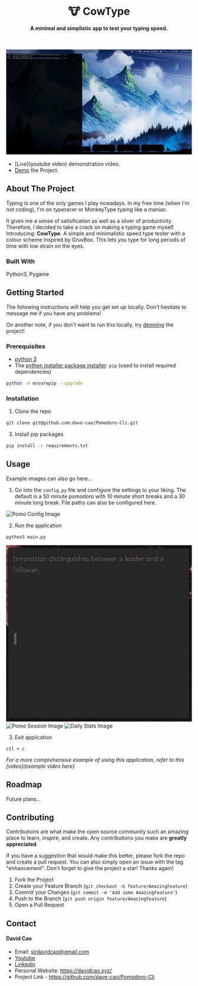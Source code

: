 <h1 align='center'>🐮 CowType</h1>

<h4 align='center'>A minimal and simplistic app to test your typing speed.</h4>

<br>

![Cow Type Gif](./assets/cowtype.gif)

- [Live](youtube video) demonstration video.
- [Demo](https://replit.com/@KingCao/CowType?lite=1&outputonly=1) the Project.


<!-- ABOUT THE PROJECT -->
## About The Project

Typing is one of the only games I play nowadays. In my free time (when I'm not coding), I'm on typeracer or MonkeyType typing like a maniac. 

It gives me a sense of satisfication as well as a sliver of productivity. Therefore, I decided to take a crack on making a typing game myself. Introducing: **CowType**. A simple and minimalistic speed type tester with a colour scheme inspired by GruvBox. This lets you type for long periods of time with low strain on the eyes.

### Built With

Python3, Pygame

<!-- GETTING STARTED -->
## Getting Started

The following instructions will help you get set up locally. Don't hesitate to message me if you have any problems!

On another note, if you don't want to run this locally, try [demoing](https://replit.com/@KingCao/CowType?lite=1&outputonly=1) the project!

### Prerequisites

- [python 3](https://www.python.org/downloads/)
- The [python installer package installer](https://pip.pypa.io/en/stable/installation/): `pip` (used to install required dependencies)
```sh
python -m ensurepip --upgrade
```

### Installation

1. Clone the repo
```sh
git clone git@github.com:dave-cao/Pomodoro-Cli.git
```
3. Install pip packages
```sh
pip install -r requirements.txt
```

<!-- USAGE EXAMPLES -->
## Usage

Example images can also go here...

1. Go into the `config.py` file and configure the settings to your liking. The default is a 50 minute pomodoro with 10 minute short breaks and a 30 minute long break. File paths can also be configured here.

![Pomo Config Image](img/image3.png)

2. Run the application
```sh
python3 main.py
```

![Pomo Menu Image](img/image0.png)
![Pomo Session Image](img/image2.png)
![Daily Stats Image](img/image1.png)

3. Exit application
```
ctl + c
```

_For a more comprehensive example of using this application, refer to this [video](example video here)_




<!-- ROADMAP -->
## Roadmap

Future plans...


<!-- CONTRIBUTING -->
## Contributing

Contributions are what make the open source community such an amazing place to learn, inspire, and create. Any contributions you make are **greatly appreciated**.

If you have a suggestion that would make this better, please fork the repo and create a pull request. You can also simply open an issue with the tag "enhancement".
Don't forget to give the project a star! Thanks again!

1. Fork the Project
2. Create your Feature Branch (`git checkout -b feature/AmazingFeature`)
3. Commit your Changes (`git commit -m 'Add some AmazingFeature'`)
4. Push to the Branch (`git push origin feature/AmazingFeature`)
5. Open a Pull Request




<!-- CONTACT -->
## Contact

#### David Cao
- Email: sirdavidcao@gmail.com
- [Youtube](https://www.youtube.com/channel/UCEnBPbnNnqhQIIhW1uLXrLA)
- [Linkedin](https://www.linkedin.com/in/david-cao99/)
- Personal Website: https://davidcao.xyz/
- Project Link - https://github.com/dave-cao/Pomodoro-Cli



